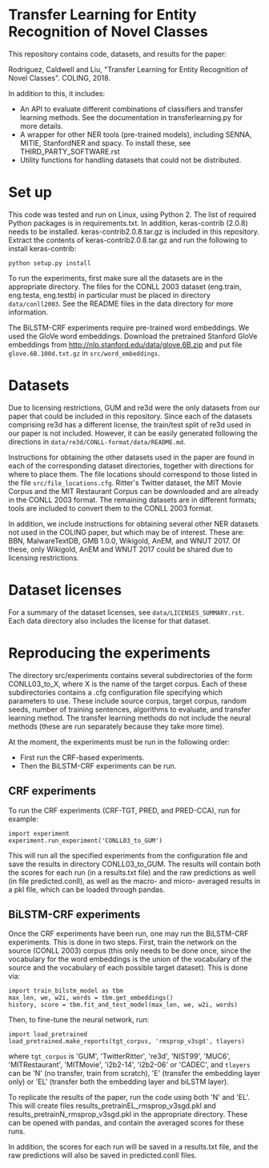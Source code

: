 Transfer Learning for Entity Recognition of Novel Classes
=========================================================

This repository contains code, datasets, and results for the paper:

Rodriguez, Caldwell and Liu, "Transfer Learning for Entity Recognition of
Novel Classes". COLING, 2018.

In addition to this, it includes:

- An API to evaluate different combinations of classifiers and transfer
  learning methods. See the documentation in transferlearning.py for more
  details.
- A wrapper for other NER tools (pre-trained models), including SENNA, MITIE,
  StanfordNER and spacy. To install these, see THIRD_PARTY_SOFTWARE.rst
- Utility functions for handling datasets that could not be distributed.

# Set up

This code was tested and run on Linux, using Python 2. The list of required
Python packages is in requirements.txt. In addition, keras-contrib
(2.0.8) needs to be installed. keras-contrib2.0.8.tar.gz is included
in this repository. Extract the contents of keras-contrib2.0.8.tar.gz and
run the following to install keras-contrib:

`python setup.py install`

To run the experiments, first make sure all the datasets are in the appropriate
directory. The files for the CONLL 2003 dataset (eng.train, eng.testa,
eng.testb) in particular must be placed in directory `data/conll2003`.
See the README files in the data directory for more information.

The BiLSTM-CRF experiments require pre-trained word embeddings. We used the
GloVe word embeddings. Download the pretrained Stanford GloVe embeddings
from http://nlp.stanford.edu/data/glove.6B.zip and put file
`glove.6B.100d.txt.gz` in `src/word_embeddings`.

# Datasets

Due to licensing restrictions, GUM and re3d were the only datasets
from our paper that could be included in this repository.
Since each of the datasets comprising re3d
has a different license, the train/test split of re3d used in our paper
is not included. However, it can be easily generated following the
directions in `data/re3d/CONLL-format/data/README.md`.

Instructions for obtaining the other datasets used in the paper are found
in each of the corresponding dataset directories, together with directions
for where to place them. The file locations should correspond to those listed
in the file `src/file_locations.cfg`. Ritter's Twitter dataset, the MIT Movie
Corpus and the MIT Restaurant Corpus can be downloaded and are already in the
CONLL 2003 format. The remaining datasets are in different
formats; tools are included to convert them to the CONLL 2003 format.

In addition, we include instructions for obtaining several other NER
datasets not used in the COLING paper, but which may be of interest. These
are: BBN, MalwareTextDB, GMB 1.0.0, Wikigold, AnEM, and WNUT 2017. Of these,
only Wikigold, AnEM and WNUT 2017 could be shared due to licensing
restrictions.

# Dataset licenses

For a summary of the dataset licenses, see `data/LICENSES_SUMMARY.rst`. Each
data directory also includes the license for that dataset.

# Reproducing the experiments

The directory src/experiments contains several subdirectories of the form
CONLL03_to_X, where X is the name of the target corpus. Each of these
subdirectories contains a .cfg configuration file specifying which parameters
to use. These include source corpus, target corpus, random seeds,
number of training sentences, algorithms to evaluate, and transfer learning
method. The transfer learning methods do not include the neural methods
(these are run separately because they take more time).

At the moment, the experiments must be run in the following order:

- First run the CRF-based experiments.
- Then the BiLSTM-CRF experiments can be run.

## CRF experiments

To run the CRF experiments (CRF-TGT, PRED, and PRED-CCA), run for example:

```
import experiment
experiment.run_experiment('CONLL03_to_GUM')
```

This will run all the specified experiments from the configuration file and
save the results in directory CONLL03_to_GUM. The results will contain both
the scores for each run (in a results.txt file) and the raw predictions as
well (in file predicted.conll), as well as the macro- and micro- averaged
results in a pkl file, which can be loaded through pandas.

## BiLSTM-CRF experiments

Once the CRF experiments have been run, one may run the BiLSTM-CRF experiments.
This is done in two steps. First, train the network on the source (CONLL 2003)
corpus (this only needs to be done once, since the vocabulary for the word
embeddings is the union of the vocabulary of the source and the vocabulary
of each possible target dataset). This is done via:

```
import train_bilstm_model as tbm
max_len, we, w2i, words = tbm.get_embeddings()
history, score = tbm.fit_and_test_model(max_len, we, w2i, words)
```

Then, to fine-tune the neural network, run:

```
import load_pretrained
load_pretrained.make_reports(tgt_corpus, 'rmsprop_v3sgd', tlayers)
```

where `tgt_corpus` is 'GUM', 'TwitterRitter', 're3d', 'NIST99', 'MUC6',
'MITRestaurant', 'MITMovie', 'i2b2-14', 'i2b2-06' or 'CADEC', and
`tlayers` can be 'N' (no transfer, train from scratch), 'E' (transfer the
embedding layer only) or 'EL' (transfer both the embedding layer and
biLSTM layer).

To replicate the results of the paper, run the code using both 'N' and 'EL'.
This will create files results_pretrainEL_rmsprop_v3sgd.pkl and
results_pretrainN_rmsprop_v3sgd.pkl in the appropriate directory. These can
be opened with pandas, and contain the averaged scores for these runs.

In addition, the scores for each run will be saved in a results.txt file,
and the raw predictions will also be saved in predicted.conll files.

